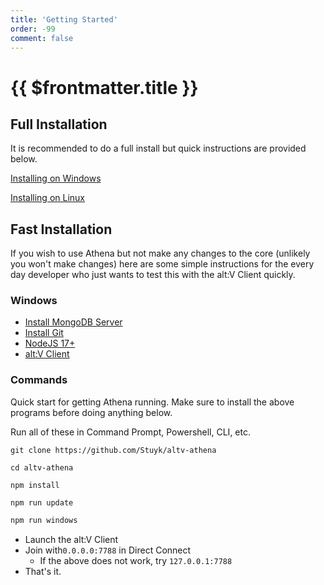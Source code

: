 ```yaml
---
title: 'Getting Started'
order: -99
comment: false
---
```


# {{ $frontmatter.title }}

## Full Installation

It is recommended to do a full install but quick instructions are provided below.

[Installing on Windows](../install/installing-on-windows.md)

[Installing on Linux](../install/installing-on-linux.md)

## Fast Installation

If you wish to use Athena but not make any changes to the core (unlikely you won't make changes) here are some simple instructions for the every day developer who just wants to test this with the alt:V Client quickly.

### Windows

* [Install MongoDB Server](https://www.mongodb.com/try/download/community)
* [Install Git](https://git-scm.com/downloads)
* [NodeJS 17+](https://nodejs.org/en/download/)
* [alt:V Client](https://altv.mp/)

### Commands

Quick start for getting Athena running. Make sure to install the above programs before doing anything below.

Run all of these in Command Prompt, Powershell, CLI, etc.

```
git clone https://github.com/Stuyk/altv-athena
```

```
cd altv-athena
```

```
npm install
```

```
npm run update
```

```ts
npm run windows
```

* Launch the alt:V Client
* Join with`0.0.0.0:7788` in Direct Connect
  * If the above does not work, try `127.0.0.1:7788`
* That's it.